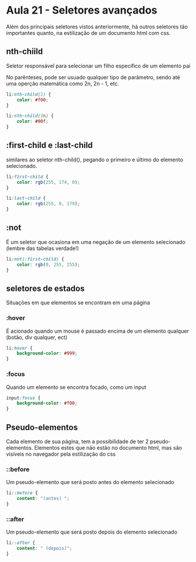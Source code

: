 # Aula 21 - Seletores avançados
Além dos principais seletores vistos anteriormente, há outros seletores tão importantes quanto, na estilização de um documento html com css.

## nth-chiild
Seletor responsável para selecionar um filho específico de um elemento pai

No parênteses, pode ser usuado qualquer tipo de parâmetro, sendo até uma operção matemática como 2n, 2n - 1, etc.

```css
li:nth-child(2) {
    color: #f00;
}

li:nth-child(3n) {
    color: #00f;
}
```

## :first-child e :last-child
similares ao seletor nth-child(), pegando o primeiro e último do elemento selecionado.

```css
li:first-child {
    color: rgb(255, 174, 0);
}

li:last-child {
    color: rgb(255, 0, 179);
}
```

## :not
É um seletor que ocasiona em uma negação de um elemento selecionado (lembre das tabelas verdade!)

```css
li:not(:first-child) {
    color: rgb(0, 255, 255);
}
```

## seletores de estados
Situações em que elementos se encontram em uma página

### :hover
É acionado quando um mouse é passado encima de um elemento qualquer (botão, div qualquer, ect)

```css
li:hover {
    background-color: #999;
}
```

### :focus
Quando um elemento se encontra focado, como um input

```css
input:focus {
    background-color: #f00;
}
```

## Pseudo-elementos
Cada elemento de sua página, tem a possibilidade de ter 2 pseudo-elementos. Elementos estes que não estão no documento html, mas são visíveis no navegador pela estilização do css

### ::before
Um pseudo-elemento que será posto antes do elemento selecionado

```css
li::before {
    content: "(antes) ";
}
```

### ::after
Um pseudo-elemento que será posto depois do elemento selecionado

```css
li::after {
    content: " (depois)";
}
```

